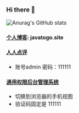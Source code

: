 ### Hi there 👋

<!--
**HometownDream/HometownDream** is a ✨ _special_ ✨ repository because its `README.md` (this file) appears on your GitHub profile.

Here are some ideas to get you started:

- 🔭 I’m currently working on ...
- 🌱 I’m currently learning ...
- 👯 I’m looking to collaborate on ...
- 🤔 I’m looking for help with ...
- 💬 Ask me about ...
- 📫 How to reach me: ...
- 😄 Pronouns: ...
- ⚡ Fun fact: ...
-->
![Anurag's GitHub stats](https://github-readme-stats.vercel.app/api?username=HometownDream&show_icons=true&theme=radical)
#### [个人博客](javatogo.site): javatogo.site

#### [人人点评](http://124.222.8.103:8083/)
- 账号admin 密码：111111
#### [通用权限后台管理系统](http://124.222.8.103:8082/)
- 切换到浏览器的手机视图
- 验证码固定是 111111


